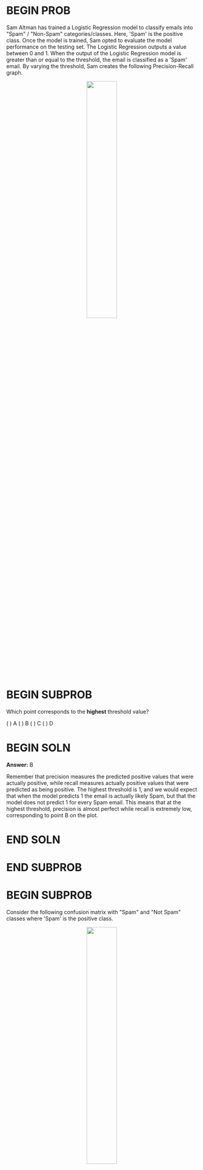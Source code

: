 # BEGIN PROB

Sam Altman has trained a Logistic Regression model to classify emails into "Spam" / "Non-Spam" categories/classes. Here, 'Spam' is the positive class. Once the model is trained, Sam opted to evaluate the model performance on the testing set. The Logistic Regression outputs a value between 0 and 1. When the output of the Logistic Regression model is greater than or equal to the threshold, the email is classified as a 'Spam' email. By varying the threshold, Sam creates the following Precision-Recall graph.

<center><img  src='../assets/images/sp23-final/q2_prgraph.png'  width=40%></center>

# BEGIN SUBPROB

Which point corresponds to the **highest** threshold value?

( ) A
( ) B
( ) C
( ) D

# BEGIN SOLN
**Answer:** B

Remember that precision measures the predicted positive values that were 
actually positive, while recall measures actually positive values that were
predicted as being positive. The highest threshold is 1, and we would expect 
that when the model predicts 1 the email is actually likely Spam, but that the 
model does not predict 1 for every Spam email. This means that at the highest 
threshold, precision is almost perfect while recall is extremely low, 
corresponding to point B on the plot.

# END SOLN

# END SUBPROB

# BEGIN SUBPROB

Consider the following confusion matrix with "Spam" and "Not Spam" classes where 'Spam' is the positive class.

<center><img  src='../assets/images/sp23-final/q2b.png'  width=40%></center>

Suppose the recall of Sam's classifier is 0.75 and the precision of Sam's classifier is 0.6. 
What are the values of X and Y? Give your answers as positive integers.

`X` ____

`Y` ____

# BEGIN SOLN
**Answer:** X = 15, Y = 10

We are given that $FN = 5$ and $TN = 50$ \
Remember that $Precision = \frac{TP}{(TP+FP)}$ and $Recall = \frac{TP}{(TP+FN)}$

To calculate TP (X) use the formula for recall: \
$0.75 = \frac{TP}{(TP+5)}$ \
$0.75 \cdot (TP+5)* = TP$ \
$0.75 \cdot TP+ 5 \cdot 0.75  = TP$ \
$0.25 \cdot TP = 3.75$ \
$TP = 15$ \
Therefore X = 15

To calculate FP (Y) use the formula for precision: \
$0.6 = \frac{15}{(15+FP)}$ \
$0.6 \cdot (15+FP)* = 15$ \
$0.6 \cdot 15 + 0.6 \cdot FP = 15$ \
$0.6 \cdot FP = 6$ \
$FP = 10$ \
Therefore Y = 10

# END SOLN

# END SUBPROB

# BEGIN SUBPROB

Suppose you want to predict if people are depressed based on their Electrocardiogram ECG signal. To train your model, you sampled ECG data from 100 people, with 80% of them not being depressed. Which of the following metrics is definitely not suitable for evaluating this binary classification model? Select all that apply.

( ) Precision 
( ) Recall 
( ) Accuracy 
( ) F1 Score

# BEGIN SOLN
**Answer:** Accuracy

Because the the data set is imbalanced (80% of the data belongs to one class), 
accuracy is not a suitable metric to evaluate this classification model. This 
is because accuracy does not differentiate between if the accuracy was achieved 
on predictions made for the majority or the minority class, and it is highly 
likely in a biased dataset that a high accuracy is achieved based on making 
correct predictions solely for the majority, but not the minority class.

# END SOLN

# END SUBPROB

# BEGIN SUBPROB
For the purposes of such a binary depression classification task, which is more important?

( ) high precision
( ) high recall

# BEGIN SOLN
**Answer:** High recall

High recall is relatively more important for medical tests generally. 
High recall minimizes FN, while high precision minimizes FP. A high recall 
ensures that you are capturing the people who have the condition, and it is 
usually worse in these settings to think someone does not have a condition when 
they actually do, than the other way around. If your system fails to detect 
the condition, the condition goes undiagnosed and unaddressed, so it is more 
important to minimize FN.

# END SOLN

# END SUBPROB

# BEGIN SUBPROB
For the purposes of determining whether someone committed a crime, which is more important?

( ) high precision 
( ) high recall

# BEGIN SOLN
**Answer:** High precision

High precision is relatively more important since you do not want to punish 
someone who did not commit the crime (want to minimize FP). See the previous 
explanation for more details about the differences between high recall and 
high precision.

# END SOLN

# END SUBPROB

# BEGIN SUBPROB

In the context of a spam detector, an important email from a legitimate source ending up in one's spam folder is an example of what?

( ) True positive 
( ) False positive 
( ) False negative 
( ) True negative

# BEGIN SOLN
**Answer:** False positive

For a spam detector, detetcted an email as Spam is equivalnet to assigning it 
as belonging to the positive class. Since the email was classified by the spam 
detector as spam, it is positive. However, since it was not actually spam, 
it is a false positive.

# END SOLN

# END SUBPROB

# END PROB